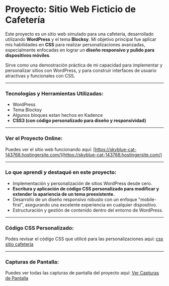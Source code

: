 # Proyecto: Sitio Web Ficticio de Cafetería

Este proyecto es un sitio web simulado para una cafetería, desarrollado utilizando **WordPress** y el tema **Blocksy**. Mi objetivo principal fue aplicar mis habilidades en **CSS** para realizar personalizaciones avanzadas, especialmente enfocadas en lograr un **diseño responsivo y pulido para dispositivos móviles**.

Sirve como una demostración práctica de mi capacidad para implementar y personalizar sitios con WordPress, y para construir interfaces de usuario atractivas y funcionales con CSS.

---

### Tecnologías y Herramientas Utilizadas:

* WordPress
* Tema Blocksy
* Algunos bloques estan hechos en Kadence
* **CSS3 (con código personalizado para diseño y responsividad)**

---

### Ver el Proyecto Online:

Puedes ver el sitio web funcionando aquí: [https://skyblue-cat-143768.hostingersite.com/](https://skyblue-cat-143768.hostingersite.com/)

---

### Lo que aprendí y destaqué en este proyecto:

* Implementación y personalización de sitios WordPress desde cero.
* **Escritura y aplicación de código CSS personalizado para modificar y extender la apariencia de un tema preexistente.**
* Desarrollo de un diseño responsivo robusto con un enfoque "mobile-first", asegurando una excelente experiencia en cualquier dispositivo.
* Estructuración y gestión de contenido dentro del entorno de WordPress.

---

### Código CSS Personalizado:

Podes revisar el código CSS que utilicé para las personalizaciones aquí: [css sitio cafeteria](https://github.com/maroci1/sitio-cafeteria/blob/main/css-sitiocafeteria.css) 

---

### Capturas de Pantalla:

Puedes ver todas las capturas de pantalla del proyecto aquí: [Ver Capturas de Pantalla](https://github.com/maroci1/sitio-cafeteria/tree/main/images)


